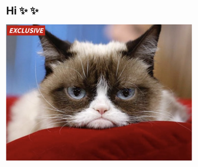 # **Hi** :sparkles: :sparkles:
![cat.png](https://github.com/Flo2021/my-first-repo/blob/master/cat.png)
